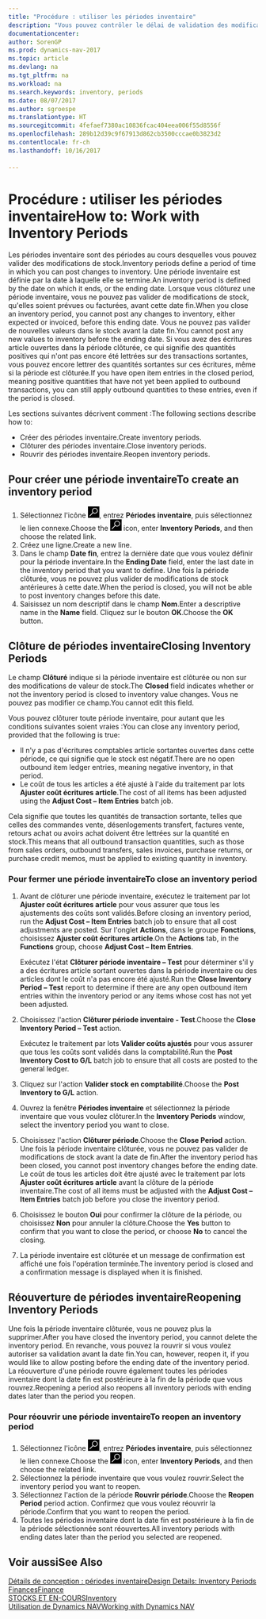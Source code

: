 ```yaml
---
title: "Procédure : utiliser les périodes inventaire"
description: "Vous pouvez contrôler le délai de validation des modifications du stock en définissant des périodes inventaire."
documentationcenter: 
author: SorenGP
ms.prod: dynamics-nav-2017
ms.topic: article
ms.devlang: na
ms.tgt_pltfrm: na
ms.workload: na
ms.search.keywords: inventory, periods
ms.date: 08/07/2017
ms.author: sgroespe
ms.translationtype: HT
ms.sourcegitcommit: 4fefaef7380ac10836fcac404eea006f55d8556f
ms.openlocfilehash: 289b12d39c9f67913d862cb3500cccae0b3823d2
ms.contentlocale: fr-ch
ms.lasthandoff: 10/16/2017

---
```

# <a name="how-to-work-with-inventory-periods"></a><span data-ttu-id="5c395-103">Procédure : utiliser les périodes inventaire</span><span class="sxs-lookup"><span data-stu-id="5c395-103">How to: Work with Inventory Periods</span></span>
<span data-ttu-id="5c395-104">Les périodes inventaire sont des périodes au cours desquelles vous pouvez valider des modifications de stock.</span><span class="sxs-lookup"><span data-stu-id="5c395-104">Inventory periods define a period of time in which you can post changes to inventory.</span></span> <span data-ttu-id="5c395-105">Une période inventaire est définie par la date à laquelle elle se termine.</span><span class="sxs-lookup"><span data-stu-id="5c395-105">An inventory period is defined by the date on which it ends, or the ending date.</span></span> <span data-ttu-id="5c395-106">Lorsque vous clôturez une période inventaire, vous ne pouvez pas valider de modifications de stock, qu'elles soient prévues ou facturées, avant cette date fin.</span><span class="sxs-lookup"><span data-stu-id="5c395-106">When you close an inventory period, you cannot post any changes to inventory, either expected or invoiced, before this ending date.</span></span> <span data-ttu-id="5c395-107">Vous ne pouvez pas valider de nouvelles valeurs dans le stock avant la date fin.</span><span class="sxs-lookup"><span data-stu-id="5c395-107">You cannot post any new values to inventory before the ending date.</span></span> <span data-ttu-id="5c395-108">Si vous avez des écritures article ouvertes dans la période clôturée, ce qui signifie des quantités positives qui n'ont pas encore été lettrées sur des transactions sortantes, vous pouvez encore lettrer des quantités sortantes sur ces écritures, même si la période est clôturée.</span><span class="sxs-lookup"><span data-stu-id="5c395-108">If you have open item entries in the closed period, meaning positive quantities that have not yet been applied to outbound transactions, you can still apply outbound quantities to these entries, even if the period is closed.</span></span>  

<span data-ttu-id="5c395-109">Les sections suivantes décrivent comment :</span><span class="sxs-lookup"><span data-stu-id="5c395-109">The following sections describe how to:</span></span>  

* <span data-ttu-id="5c395-110">Créer des périodes inventaire.</span><span class="sxs-lookup"><span data-stu-id="5c395-110">Create inventory periods.</span></span>  
* <span data-ttu-id="5c395-111">Clôturer des périodes inventaire.</span><span class="sxs-lookup"><span data-stu-id="5c395-111">Close inventory periods.</span></span>  
* <span data-ttu-id="5c395-112">Rouvrir des périodes inventaire.</span><span class="sxs-lookup"><span data-stu-id="5c395-112">Reopen inventory periods.</span></span>  

## <a name="to-create-an-inventory-period"></a><span data-ttu-id="5c395-113">Pour créer une période inventaire</span><span class="sxs-lookup"><span data-stu-id="5c395-113">To create an inventory period</span></span>  
1. <span data-ttu-id="5c395-114">Sélectionnez l'icône ![Page ou état pour la recherche](media/ui-search/search_small.png "Page ou état pour la recherche"), entrez **Périodes inventaire**, puis sélectionnez le lien connexe.</span><span class="sxs-lookup"><span data-stu-id="5c395-114">Choose the ![Search for Page or Report](media/ui-search/search_small.png "Search for Page or Report icon") icon, enter **Inventory Periods**, and then choose the related link.</span></span>  
2. <span data-ttu-id="5c395-115">Créez une ligne.</span><span class="sxs-lookup"><span data-stu-id="5c395-115">Create a new line.</span></span>  
3. <span data-ttu-id="5c395-116">Dans le champ **Date fin**, entrez la dernière date que vous voulez définir pour la période inventaire.</span><span class="sxs-lookup"><span data-stu-id="5c395-116">In the **Ending Date** field, enter the last date in the inventory period that you want to define.</span></span> <span data-ttu-id="5c395-117">Une fois la période clôturée, vous ne pouvez plus valider de modifications de stock antérieures à cette date.</span><span class="sxs-lookup"><span data-stu-id="5c395-117">When the period is closed, you will not be able to post inventory changes before this date.</span></span>  
4. <span data-ttu-id="5c395-118">Saisissez un nom descriptif dans le champ **Nom**.</span><span class="sxs-lookup"><span data-stu-id="5c395-118">Enter a descriptive name in the **Name** field.</span></span> <span data-ttu-id="5c395-119">Cliquez sur le bouton **OK**.</span><span class="sxs-lookup"><span data-stu-id="5c395-119">Choose the **OK** button.</span></span>  

## <a name="closing-inventory-periods"></a><span data-ttu-id="5c395-120">Clôture de périodes inventaire</span><span class="sxs-lookup"><span data-stu-id="5c395-120">Closing Inventory Periods</span></span>  
<span data-ttu-id="5c395-121">Le champ **Clôturé** indique si la période inventaire est clôturée ou non sur des modifications de valeur de stock.</span><span class="sxs-lookup"><span data-stu-id="5c395-121">The **Closed** field indicates whether or not the inventory period is closed to inventory value changes.</span></span> <span data-ttu-id="5c395-122">Vous ne pouvez pas modifier ce champ.</span><span class="sxs-lookup"><span data-stu-id="5c395-122">You cannot edit this field.</span></span>  

<span data-ttu-id="5c395-123">Vous pouvez clôturer toute période inventaire, pour autant que les conditions suivantes soient vraies :</span><span class="sxs-lookup"><span data-stu-id="5c395-123">You can close any inventory period, provided that the following is true:</span></span>  

* <span data-ttu-id="5c395-124">Il n'y a pas d'écritures comptables article sortantes ouvertes dans cette période, ce qui signifie que le stock est négatif.</span><span class="sxs-lookup"><span data-stu-id="5c395-124">There are no open outbound item ledger entries, meaning negative inventory, in that period.</span></span>  
* <span data-ttu-id="5c395-125">Le coût de tous les articles a été ajusté à l'aide du traitement par lots **Ajuster coût écritures article**.</span><span class="sxs-lookup"><span data-stu-id="5c395-125">The cost of all items has been adjusted using the **Adjust Cost – Item Entries** batch job.</span></span>  

<span data-ttu-id="5c395-126">Cela signifie que toutes les quantités de transaction sortante, telles que celles des commandes vente, désenlogements transfert, factures vente, retours achat ou avoirs achat doivent être lettrées sur la quantité en stock.</span><span class="sxs-lookup"><span data-stu-id="5c395-126">This means that all outbound transaction quantities, such as those from sales orders, outbound transfers, sales invoices, purchase returns, or purchase credit memos, must be applied to existing quantity in inventory.</span></span>  

### <a name="to-close-an-inventory-period"></a><span data-ttu-id="5c395-127">Pour fermer une période inventaire</span><span class="sxs-lookup"><span data-stu-id="5c395-127">To close an inventory period</span></span>  
1. <span data-ttu-id="5c395-128">Avant de clôturer une période inventaire, exécutez le traitement par lot **Ajuster coût écritures article** pour vous assurer que tous les ajustements des coûts sont validés.</span><span class="sxs-lookup"><span data-stu-id="5c395-128">Before closing an inventory period, run the **Adjust Cost – Item Entries** batch job to ensure that all cost adjustments are posted.</span></span> <span data-ttu-id="5c395-129">Sur l'onglet **Actions**, dans le groupe **Fonctions**, choisissez **Ajuster coût écritures article**.</span><span class="sxs-lookup"><span data-stu-id="5c395-129">On the **Actions** tab, in the **Functions** group, choose **Adjust Cost – Item Entries**.</span></span>  

     <span data-ttu-id="5c395-130">Exécutez l'état **Clôturer période inventaire – Test** pour déterminer s'il y a des écritures article sortant ouvertes dans la période inventaire ou des articles dont le coût n'a pas encore été ajusté.</span><span class="sxs-lookup"><span data-stu-id="5c395-130">Run the **Close Inventory Period – Test** report to determine if there are any open outbound item entries within the inventory period or any items whose cost has not yet been adjusted.</span></span>  
2. <span data-ttu-id="5c395-131">Choisissez l'action **Clôturer période inventaire - Test**.</span><span class="sxs-lookup"><span data-stu-id="5c395-131">Choose the **Close Inventory Period – Test** action.</span></span>  

     <span data-ttu-id="5c395-132">Exécutez le traitement par lots **Valider coûts ajustés** pour vous assurer que tous les coûts sont validés dans la comptabilité.</span><span class="sxs-lookup"><span data-stu-id="5c395-132">Run the **Post Inventory Cost to G/L** batch job to ensure that all costs are posted to the general ledger.</span></span>  
3. <span data-ttu-id="5c395-133">Cliquez sur l'action **Valider stock en comptabilité**.</span><span class="sxs-lookup"><span data-stu-id="5c395-133">Choose the **Post Inventory to G/L** action.</span></span>  
4. <span data-ttu-id="5c395-134">Ouvrez la fenêtre **Périodes inventaire** et sélectionnez la période inventaire que vous voulez clôturer.</span><span class="sxs-lookup"><span data-stu-id="5c395-134">In the **Inventory Periods** window, select the inventory period you want to close.</span></span>  
5. <span data-ttu-id="5c395-135">Choisissez l'action **Clôturer période**.</span><span class="sxs-lookup"><span data-stu-id="5c395-135">Choose the **Close Period** action.</span></span> <span data-ttu-id="5c395-136">Une fois la période inventaire clôturée, vous ne pouvez pas valider de modifications de stock avant la date de fin.</span><span class="sxs-lookup"><span data-stu-id="5c395-136">After the inventory period has been closed, you cannot post inventory changes before the ending date.</span></span> <span data-ttu-id="5c395-137">Le coût de tous les articles doit être ajusté avec le traitement par lots **Ajuster coût écritures article** avant la clôture de la période inventaire.</span><span class="sxs-lookup"><span data-stu-id="5c395-137">The cost of all items must be adjusted with the **Adjust Cost – Item Entries** batch job before you close the inventory period.</span></span>  
6. <span data-ttu-id="5c395-138">Choisissez le bouton **Oui** pour confirmer la clôture de la période, ou choisissez **Non** pour annuler la clôture.</span><span class="sxs-lookup"><span data-stu-id="5c395-138">Choose the **Yes** button to confirm that you want to close the period, or choose **No** to cancel the closing.</span></span>  
7. <span data-ttu-id="5c395-139">La période inventaire est clôturée et un message de confirmation est affiché une fois l'opération terminée.</span><span class="sxs-lookup"><span data-stu-id="5c395-139">The inventory period is closed and a confirmation message is displayed when it is finished.</span></span>  

## <a name="reopening-inventory-periods"></a><span data-ttu-id="5c395-140">Réouverture de périodes inventaire</span><span class="sxs-lookup"><span data-stu-id="5c395-140">Reopening Inventory Periods</span></span>  
<span data-ttu-id="5c395-141">Une fois la période inventaire clôturée, vous ne pouvez plus la supprimer.</span><span class="sxs-lookup"><span data-stu-id="5c395-141">After you have closed the inventory period, you cannot delete the inventory period.</span></span> <span data-ttu-id="5c395-142">En revanche, vous pouvez la rouvrir si vous voulez autoriser sa validation avant la date fin.</span><span class="sxs-lookup"><span data-stu-id="5c395-142">You can, however, reopen it, if you would like to allow posting before the ending date of the inventory period.</span></span> <span data-ttu-id="5c395-143">La réouverture d'une période rouvre également toutes les périodes inventaire dont la date fin est postérieure à la fin de la période que vous rouvrez.</span><span class="sxs-lookup"><span data-stu-id="5c395-143">Reopening a period also reopens all inventory periods with ending dates later than the period you reopen.</span></span>  

### <a name="to-reopen-an-inventory-period"></a><span data-ttu-id="5c395-144">Pour réouvrir une période inventaire</span><span class="sxs-lookup"><span data-stu-id="5c395-144">To reopen an inventory period</span></span>  
1. <span data-ttu-id="5c395-145">Sélectionnez l'icône ![Page ou état pour la recherche](media/ui-search/search_small.png "Page ou état pour la recherche"), entrez **Périodes inventaire**, puis sélectionnez le lien connexe.</span><span class="sxs-lookup"><span data-stu-id="5c395-145">Choose the ![Search for Page or Report](media/ui-search/search_small.png "Search for Page or Report icon") icon, enter **Inventory Periods**, and then choose the related link.</span></span>  
2. <span data-ttu-id="5c395-146">Sélectionnez la période inventaire que vous voulez rouvrir.</span><span class="sxs-lookup"><span data-stu-id="5c395-146">Select the inventory period you want to reopen.</span></span>  
3. <span data-ttu-id="5c395-147">Sélectionnez l'action de la période **Rouvrir période**.</span><span class="sxs-lookup"><span data-stu-id="5c395-147">Choose the **Reopen Period** period action.</span></span> <span data-ttu-id="5c395-148">Confirmez que vous voulez réouvrir la période.</span><span class="sxs-lookup"><span data-stu-id="5c395-148">Confirm that you want to reopen the period.</span></span>  
4. <span data-ttu-id="5c395-149">Toutes les périodes inventaire dont la date fin est postérieure à la fin de la période sélectionnée sont réouvertes.</span><span class="sxs-lookup"><span data-stu-id="5c395-149">All inventory periods with ending dates later than the period you selected are reopened.</span></span>  

## <a name="see-also"></a><span data-ttu-id="5c395-150">Voir aussi</span><span class="sxs-lookup"><span data-stu-id="5c395-150">See Also</span></span>  
[<span data-ttu-id="5c395-151">Détails de conception : périodes inventaire</span><span class="sxs-lookup"><span data-stu-id="5c395-151">Design Details: Inventory Periods</span></span>](design-details-inventory-periods.md)  
[<span data-ttu-id="5c395-152">Finances</span><span class="sxs-lookup"><span data-stu-id="5c395-152">Finance</span></span>](finance.md)  
[<span data-ttu-id="5c395-153">STOCKS ET EN-COURS</span><span class="sxs-lookup"><span data-stu-id="5c395-153">Inventory</span></span>](inventory-manage-inventory.md)  
[<span data-ttu-id="5c395-154">Utilisation de Dynamics NAV</span><span class="sxs-lookup"><span data-stu-id="5c395-154">Working with Dynamics NAV</span></span>](ui-work-product.md)

